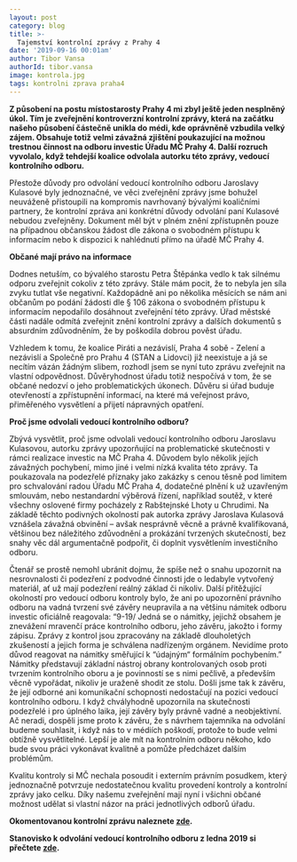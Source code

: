```yaml
---
layout: post
category: blog
title: >-  
  Tajemství kontrolní zprávy z Prahy 4
date: '2019-09-16 00:01am'
author: Tibor Vansa
authorId: tibor.vansa
image: kontrola.jpg
tags: kontrolni zprava praha4 
---
```


<b>Z působení na postu místostarosty Prahy 4 mi zbyl ještě jeden nesplněný úkol. Tím je zveřejnění kontroverzní kontrolní zprávy, která na začátku našeho působení částečně unikla do médi, kde oprávněně vzbudila velký zájem. Obsahuje totiž velmi závažná zjištění poukazující na možnou trestnou činnost na odboru investic Úřadu MČ Prahy 4. Další rozruch vyvolalo, když tehdejší koalice odvolala autorku této zprávy, vedoucí kontrolního odboru.</b>

Přestože důvody pro odvolání vedoucí kontrolního odboru Jaroslavy Kulasové byly jednoznačné, ve věci zveřejnění zprávy jsme bohužel neuváženě přistoupili na kompromis navrhovaný bývalými koaličními partnery, že kontrolní zpráva ani konkrétní důvody odvolání paní Kulasové nebudou zveřejněny. Dokument měl být v plném znění zpřístupněn pouze na případnou občanskou žádost dle zákona o svobodném přístupu k informacím nebo k dispozici k nahlédnutí přímo na úřadě MČ Prahy 4.

<b>Občané mají právo na informace</b>

Dodnes netuším, co bývalého starostu Petra Štěpánka vedlo k tak silnému odporu zveřejnit cokoliv z této zprávy. Stále mám pocit, že to nebyla jen síla zvyku tutlat vše negativní. Každopádně ani po několika měsících se nám ani občanům po podání žádosti dle § 106 zákona o svobodném přístupu k informacím nepodařilo dosáhnout zveřejnění této zprávy. Úřad městské části nadále odmítá zveřejnit znění kontrolní zprávy a dalších dokumentů s absurdním zdůvodněním, že by poškodila dobrou pověst úřadu. 

Vzhledem k tomu, že koalice Piráti a nezávislí, Praha 4 sobě - Zelení a nezávislí a Společně pro Prahu 4 (STAN a Lidovci) již neexistuje a já se necítím vázán žádným slibem, rozhodl jsem se nyní tuto zprávu zveřejnit na vlastní odpovědnost. Důvěryhodnost úřadu totiž nespočívá v tom, že se občané nedozví o jeho problematických úkonech. Důvěru si úřad buduje otevřeností a zpřístupnění informací, na které má veřejnost právo, přiměřeného vysvětlení a přijetí nápravných opatření. 

<b>Proč jsme odvolali vedoucí kontrolního odboru?</b>

Zbývá vysvětlit, proč jsme odvolali vedoucí kontrolního odboru Jaroslavu Kulasovou, autorku zprávy upozorňující na problematické skutečnosti v rámci realizace investic na MČ Praha 4. Důvodem bylo několik jejích závažných pochybení, mimo jiné i velmi nízká kvalita této zprávy. Ta poukazovala na podezřelé příznaky jako zakázky s cenou těsně pod limitem pro schvalování radou Úřadu MČ Praha 4, dodatečné plnění k už uzavřeným smlouvám, nebo nestandardní výběrová řízení, například soutěž, v které všechny oslovené firmy pocházely z Rabštejnské Lhoty u Chrudimi. Na základě těchto podivných okolností pak autorka zprávy Jaroslava Kulasová vznášela závažná obvinění – avšak nesprávně věcně a právně kvalifikovaná, většinou bez náležitého zdůvodnění a prokázání tvrzených skutečností, bez snahy věc dál argumentačně podpořit, či doplnit vysvětlením investičního odboru. 

Čtenář se prostě nemohl ubránit dojmu, že spíše než o snahu upozornit na nesrovnalosti či podezření z podvodné činnosti jde o ledabyle vytvořený materiál, ať už mají podezření reálný základ či nikoliv. Další přitěžující okolností pro vedoucí odboru kontroly bylo, že ani po upozornění právního odboru na vadná tvrzení své závěry neupravila a na většinu námitek odboru investic oficiálně reagovala:
“9-19/ Jedná se o námitky, jejichž obsahem je znevážení mravenčí práce kontrolního odboru, jeho závěru, jakožto i formy zápisu. Zprávy z kontrol jsou zpracovány na základě dlouholetých zkušeností a jejich forma je schválena nadřízeným orgánem. Nevidíme proto důvod reagovat na námitky směřující k “údajným“ formálním pochybením.”
Námitky představují základní nástroj obrany kontrolovaných osob proti tvrzením kontrolního oboru a je povinností se s nimi pečlivě, a především věcně vypořádat, nikoliv je uraženě shodit ze stolu. Došli jsme tak k závěru, že její odborné ani komunikační schopnosti nedostačují na pozici vedoucí kontrolního odboru. I když chvályhodně upozornila na skutečnosti podezřelé i pro úplného laika, její závěry byly právně vadné a neobjektivní. Ač neradi, dospěli jsme proto k závěru, že s návrhem tajemníka na odvolání budeme souhlasit, i když nás to v médiích poškodí, protože to bude velmi obtížně vysvětlitelné. Lepší je ale mít na kontrolním odboru někoho, kdo bude svou práci vykonávat kvalitně a pomůže předcházet dalším problémům. 

Kvalitu kontroly si MČ nechala posoudit i externím právním posudkem, který jednoznačně potvrzuje nedostatečnou kvalitu provedení kontroly a kontrolní zprávy jako celku. Díky našemu zveřejnění mají nyní i všichni občané možnost udělat si vlastní názor na práci jednotlivých odborů úřadu.

<b>Okomentovanou kontrolní zprávu naleznete [zde](https://github.com/pirati-web/praha4.pirati.cz/raw/master/_data/Zpr%C3%A1va%20z%20kontroly.pdf).</b>

<b>Stanovisko k odvolání vedoucí kontrolního odboru z ledna 2019 si přečtete [zde](https://praha4.pirati.cz/aktuality/odvolani_kulasove.html).</b>
